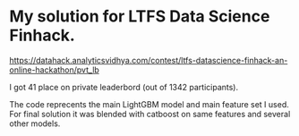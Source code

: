 # My solution for LTFS Data Science Finhack.

https://datahack.analyticsvidhya.com/contest/ltfs-datascience-finhack-an-online-hackathon/pvt_lb

I got 41 place on private leaderbord (out of 1342 participants).

The code reprecents the main LightGBM model and main feature set I used.
For final solution it was blended with catboost on same features and several other models.

